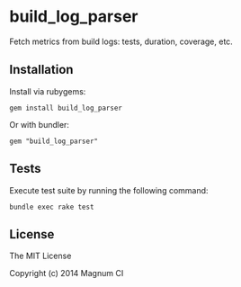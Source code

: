 # build_log_parser

Fetch metrics from build logs: tests, duration, coverage, etc.

## Installation

Install via rubygems:

```
gem install build_log_parser
```

Or with bundler:

```
gem "build_log_parser"
```

## Tests

Execute test suite by running the following command:

```
bundle exec rake test
```

## License

The MIT License

Copyright (c) 2014 Magnum CI